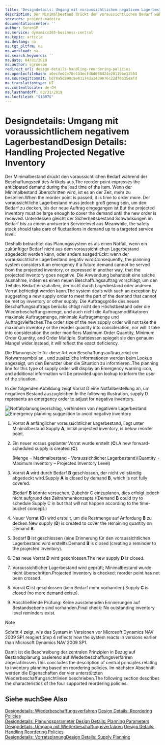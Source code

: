 ```yaml
---
title: 'Designdetails: Umgang mit voraussichtlichem negativem Lagerbestand | Microsoft Docs'
description: Der Minimalbestand drückt den voraussichtlichen Bedarf während der Beschaffungszeit des Artikels aus. Wenn der Minimalbestand überschritten wird, ist es an der Zeit, mehr zu bestellen. Der voraussichtliche Lagerbestand muss jedoch groß genug sein, um den Bedarf zu decken, bis der neue Auftrag eingegangen ist. Unterdessen gleicht der Sicherheitsbestand Schwankungen im Bedarf bis zu einem anvisierten Servicelevel aus.
services: project-madeira
documentationcenter: ''
author: SorenGP
ms.service: dynamics365-business-central
ms.topic: article
ms.devlang: na
ms.tgt_pltfrm: na
ms.workload: na
ms.search.keywords: ''
ms.date: 04/01/2019
ms.author: sgroespe
redirect_url: design-details-handling-reordering-policies
ms.openlocfilehash: a0ecfe62e70c434ecfd6d698424e20119be13554
ms.sourcegitcommit: bd78a5d990c9e83174da1409076c22df8b35eafd
ms.translationtype: HT
ms.contentlocale: de-CH
ms.lasthandoff: 03/31/2019
ms.locfileid: "918878"
---
```

# <a name="design-details-handling-projected-negative-inventory"></a><span data-ttu-id="933eb-106">Designdetails: Umgang mit voraussichtlichem negativem Lagerbestand</span><span class="sxs-lookup"><span data-stu-id="933eb-106">Design Details: Handling Projected Negative Inventory</span></span>
<span data-ttu-id="933eb-107">Der Minimalbestand drückt den voraussichtlichen Bedarf während der Beschaffungszeit des Artikels aus.</span><span class="sxs-lookup"><span data-stu-id="933eb-107">The reorder point expresses the anticipated demand during the lead time of the item.</span></span> <span data-ttu-id="933eb-108">Wenn der Minimalbestand überschritten wird, ist es an der Zeit, mehr zu bestellen.</span><span class="sxs-lookup"><span data-stu-id="933eb-108">When the reorder point is passed, it is time to order more.</span></span> <span data-ttu-id="933eb-109">Der voraussichtliche Lagerbestand muss jedoch groß genug sein, um den Bedarf zu decken, bis der neue Auftrag eingegangen ist.</span><span class="sxs-lookup"><span data-stu-id="933eb-109">But the projected inventory must be large enough to cover the demand until the new order is received.</span></span> <span data-ttu-id="933eb-110">Unterdessen gleicht der Sicherheitsbestand Schwankungen im Bedarf bis zu einem anvisierten Servicelevel aus.</span><span class="sxs-lookup"><span data-stu-id="933eb-110">Meanwhile, the safety stock should take care of fluctuations in demand up to a targeted service level.</span></span>  

 <span data-ttu-id="933eb-111">Deshalb betrachtet das Planungssystem es als einen Notfall, wenn ein zukünftiger Bedarf nicht aus dem voraussichtlichen Lagerbestand abgedeckt werden kann, oder anders ausgedrückt: wenn der voraussichtliche Lagerbestand negativ wird.</span><span class="sxs-lookup"><span data-stu-id="933eb-111">Consequently, the planning system considers it an emergency if a future demand cannot be served from the projected inventory, or expressed in another way, that the projected inventory goes negative.</span></span> <span data-ttu-id="933eb-112">Die Anwendung behandelt eine solche Ausnahme, indem es einen neuen Beschaffungsauftrag vorschlägt, um den Teil des Bedarf einzuhalten, der nicht durch Lagerbestand oder anderen Vorrat befriedigt werden kann.</span><span class="sxs-lookup"><span data-stu-id="933eb-112">The system deals with such an exception by suggesting a new supply order to meet the part of the demand that cannot be met by inventory or other supply.</span></span> <span data-ttu-id="933eb-113">Die Auftragsgröße des neuen Beschaffungsauftrags berücksichtigt nicht den Höchstbestand oder die Wiederbeschaffungsmenge, und auch nicht die Auftragsmodifikatoren maximale Auftragsmenge, minimale Auftragsmenge und Auftragsvielfaches.</span><span class="sxs-lookup"><span data-stu-id="933eb-113">The order size of the new supply order will not take the maximum inventory or the reorder quantity into consideration, nor will it take into consideration the order modifiers Maximum Order Quantity, Minimum Order Quantity, and Order Multiple.</span></span> <span data-ttu-id="933eb-114">Stattdessen spiegelt sie den genauen Mangel wider.</span><span class="sxs-lookup"><span data-stu-id="933eb-114">Instead, it will reflect the exact deficiency.</span></span>  

 <span data-ttu-id="933eb-115">Die Planungszeile für diese Art von Beschaffungsauftrag zeigt ein Notwarnsymbol an , und zusätzliche Informationen werden beim Lookup angezeigt, um den Benutzer über die Situation zu informieren..</span><span class="sxs-lookup"><span data-stu-id="933eb-115">The planning line for this type of supply order will display an Emergency warning icon, and additional information will be provided upon lookup to inform the user of the situation.</span></span>  

 <span data-ttu-id="933eb-116">In der folgenden Abbildung zeigt Vorrat D eine Notfallbestellung an, um negativen Bestand auszugleichen.</span><span class="sxs-lookup"><span data-stu-id="933eb-116">In the following illustration, supply D represents an emergency order to adjust for negative inventory.</span></span>  

 <span data-ttu-id="933eb-117">![Notfallplanungsvorschlag, verhindern von negativem Lagerbestand](media/nav_app_supply_planning_2_negative_inventory.png "Notfallplanungsvorschlag, verhindern von negativem Lagerbestand")</span><span class="sxs-lookup"><span data-stu-id="933eb-117">![Emergency planning suggestion to avoid negative inventory](media/nav_app_supply_planning_2_negative_inventory.png "Emergency planning suggestion to avoid negative inventory")</span></span>  

1.  <span data-ttu-id="933eb-118">Vorrat **A** anfänglicher voraussichtlicher Lagerbestand, liegt unter Minimalbestand.</span><span class="sxs-lookup"><span data-stu-id="933eb-118">Supply **A**, initial projected inventory, is below reorder point.</span></span>  
2.  <span data-ttu-id="933eb-119">Ein neuer voraus geplanter Vorrat wurde erstellt (**C**).</span><span class="sxs-lookup"><span data-stu-id="933eb-119">A new forward-scheduled supply is created (**C**).</span></span>  

     <span data-ttu-id="933eb-120">(Menge = Maximalbestand - Voraussichtlicher Lagerbestand)</span><span class="sxs-lookup"><span data-stu-id="933eb-120">(Quantity = Maximum Inventory – Projected Inventory Level)</span></span>  
3.  <span data-ttu-id="933eb-121">Vorrat **A** wird durch Bedarf **B** geschlossen, der nicht vollständig abgedeckt wird.</span><span class="sxs-lookup"><span data-stu-id="933eb-121">Supply **A** is closed by demand **B**, which is not fully covered.</span></span>  

     <span data-ttu-id="933eb-122">(Bedarf **B** könnte versuchen, Zubehör C einzuplanen, dies erfolgt jedoch nicht aufgrund des Zeitrahmenkonzepts.)</span><span class="sxs-lookup"><span data-stu-id="933eb-122">(Demand **B** could try to schedule Supply C in but that will not happen according to the time-bucket concept.)</span></span>  
4.  <span data-ttu-id="933eb-123">Neuer Vorrat (**D**) wird erstellt, um die Restmenge auf Anfordung **B** zu decken.</span><span class="sxs-lookup"><span data-stu-id="933eb-123">New supply (**D**) is created to cover the remaining quantity on Demand **B**.</span></span>  
5.  <span data-ttu-id="933eb-124">Bedarf **B** ist geschlossen (eine Erinnerung für den voraussichtlichen Lagerbestand wird erstellt).</span><span class="sxs-lookup"><span data-stu-id="933eb-124">Demand **B** is closed (creating a reminder to the projected inventory).</span></span>  
6.  <span data-ttu-id="933eb-125">Das neue Vorrat **D** wird geschlossen.</span><span class="sxs-lookup"><span data-stu-id="933eb-125">The new supply **D** is closed.</span></span>  
7.  <span data-ttu-id="933eb-126">Voraussichtlicher Lagerbestand wird geprüft; Minimalbestand wurde nicht überschritten.</span><span class="sxs-lookup"><span data-stu-id="933eb-126">Projected Inventory is checked; reorder point has not been crossed.</span></span>  
8.  <span data-ttu-id="933eb-127">Vorrat **C** ist geschlossen (kein Bedarf mehr vorhanden).</span><span class="sxs-lookup"><span data-stu-id="933eb-127">Supply **C** is closed (no more demand exists).</span></span>  
9. <span data-ttu-id="933eb-128">Abschließende Prüfung: Keine ausstehenden Erinnerungen auf Bestandsebene sind vorhanden.</span><span class="sxs-lookup"><span data-stu-id="933eb-128">Final check: No outstanding inventory level reminders exist.</span></span>  

> [!NOTE]  
>  <span data-ttu-id="933eb-129">Schritt 4 zeigt, wie das System in Versionen vor Microsoft Dynamics NAV 2009 SP1 reagiert.</span><span class="sxs-lookup"><span data-stu-id="933eb-129">Step 4 reflects how the system reacts in versions earlier than Microsoft Dynamics NAV 2009 SP1.</span></span>  

 <span data-ttu-id="933eb-130">Damit ist die Beschreibung der zentralen Prinzipien in Bezug auf Bestandsplanung basierend auf Wiederbeschaffungsverfahren abgeschlossen.</span><span class="sxs-lookup"><span data-stu-id="933eb-130">This concludes the description of central principles relating to inventory planning based on reordering policies.</span></span> <span data-ttu-id="933eb-131">Im nächsten Abschnitt werden die Eigenschaften der vier unterstützten Wiederbeschaffungsrichtlinien beschrieben.</span><span class="sxs-lookup"><span data-stu-id="933eb-131">The following section describes the characteristics of the four supported reordering policies.</span></span>  

## <a name="see-also"></a><span data-ttu-id="933eb-132">Siehe auch</span><span class="sxs-lookup"><span data-stu-id="933eb-132">See Also</span></span>  
 <span data-ttu-id="933eb-133">[Designdetails: Wiederbeschaffungsverfahren](design-details-reordering-policies.md) </span><span class="sxs-lookup"><span data-stu-id="933eb-133">[Design Details: Reordering Policies](design-details-reordering-policies.md) </span></span>  
 <span data-ttu-id="933eb-134">[Designdetails: Planungsparameter](design-details-planning-parameters.md) </span><span class="sxs-lookup"><span data-stu-id="933eb-134">[Design Details: Planning Parameters](design-details-planning-parameters.md) </span></span>  
 <span data-ttu-id="933eb-135">[Designdetails: Umgang mit Wiederbeschaffungsverfahren](design-details-handling-reordering-policies.md) </span><span class="sxs-lookup"><span data-stu-id="933eb-135">[Design Details: Handling Reordering Policies](design-details-handling-reordering-policies.md) </span></span>  
 [<span data-ttu-id="933eb-136">Designdetails: Vorratsplanung</span><span class="sxs-lookup"><span data-stu-id="933eb-136">Design Details: Supply Planning</span></span>](design-details-supply-planning.md)
